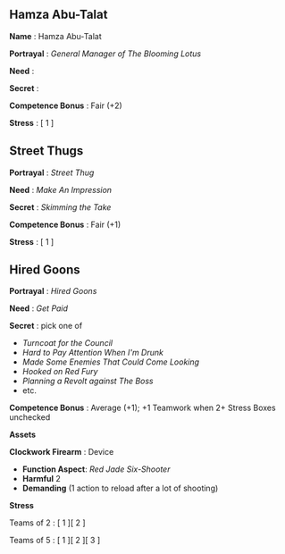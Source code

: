 
## Hamza Abu-Talat

**Name**
: Hamza Abu-Talat

**Portrayal**
: *General Manager of The Blooming Lotus*

**Need**
: 

**Secret**
: 

**Competence Bonus**
: Fair (+2)

**Stress**
: [ 1 ]

## Street Thugs

**Portrayal**
: *Street Thug*

**Need**
: *Make An Impression*

**Secret**
: *Skimming the Take*

**Competence Bonus**
: Fair (+1)

**Stress**
: [ 1 ]

## Hired Goons

**Portrayal**
: *Hired Goons*

**Need**
: *Get Paid*

**Secret**
: pick one of

- *Turncoat for the Council*
- *Hard to Pay Attention When I'm Drunk*
- *Made Some Enemies That Could Come Looking*
- *Hooked on _Red Fury_*
- *Planning a Revolt against The Boss*
- etc.

**Competence Bonus**
: Average (+1); +1 Teamwork when 2+ Stress Boxes unchecked

**Assets**

**Clockwork Firearm**
: Device

- **Function Aspect**: *Red Jade Six-Shooter*
- **Harmful** 2
- **Demanding** (1 action to reload after a lot of shooting)

**Stress**

Teams of 2
: [ 1 ][ 2 ]

Teams of 5
: [ 1 ][ 2 ][ 3 ]

